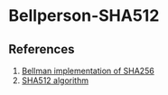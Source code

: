 # Bellperson-SHA512

## References
1. [Bellman implementation of SHA256](https://github.com/zkcrypto/bellman/blob/main/src/gadgets/sha256.rs)
2. [SHA512 algorithm](https://www.brainkart.com/article/Secure-Hash-Algorithm-(SHA)_8450/)
